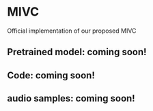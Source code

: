 # MIVC
Official implementation of our proposed MIVC

## Pretrained model: coming soon!
## Code: coming soon!
## audio samples: coming soon!
